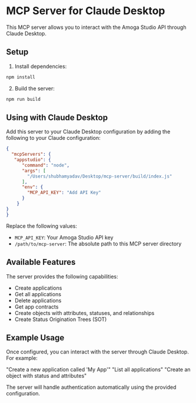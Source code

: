 # MCP Server for Claude Desktop

This MCP server allows you to interact with the Amoga Studio API through Claude Desktop.

## Setup

1. Install dependencies:
```bash
npm install
```

2. Build the server:
```bash
npm run build
```

## Using with Claude Desktop

Add this server to your Claude Desktop configuration by adding the following to your Claude configuration:

```json
{
  "mcpServers": {
   "appstudio": {
      "command": "node",
      "args": [
        "/Users/shubhamyadav/Desktop/mcp-server/build/index.js"
      ],
      "env": {
        "MCP_API_KEY": "Add API Key"
      }
    }
}
}
```

Replace the following values:
- `MCP_API_KEY`: Your Amoga Studio API key
- `/path/to/mcp-server`: The absolute path to this MCP server directory

## Available Features

The server provides the following capabilities:

- Create applications
- Get all applications
- Delete applications
- Get app contracts
- Create objects with attributes, statuses, and relationships
- Create Status Origination Trees (SOT)

## Example Usage

Once configured, you can interact with the server through Claude Desktop. For example:

"Create a new application called 'My App'"
"List all applications"
"Create an object with status and attributes"

The server will handle authentication automatically using the provided configuration.